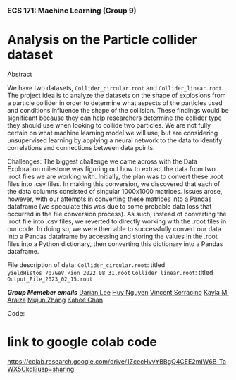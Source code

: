 ### ECS 171: Machine Learning (Group 9)

# Analysis on the Particle collider dataset

Abstract

We have two datasets, `Collider_circular.root` and `Collider_linear.root`. The project idea is to analyze the datasets on the shape of explosions from a particle collider in order to determine what aspects of the particles used and conditions influence the shape of the collision. These findings would be significant because they can help researchers determine the collider type they should use when looking to collide two particles. We are not fully certain on what machine learning model we will use, but are considering unsupervised learning by applying a neural network to the data to identify correlations and connections between data points. 

Challenges:
The biggest challenge we came across with the Data Exploration milestone was figuring out how to extract the data from two .root files we are working with. Initially, the plan was to convert these .root files into .csv files. In making this conversion, we discovered that each of the data columns consisted of singular 1000x1000 matrices. Issues arose, however, with our attempts in converting these matrices into a Pandas dataframe (we speculate this was due to some probable data loss that occurred in the file conversion process). As such, instead of converting the .root file into .csv files, we reverted to directly working with the .root files in our code. In doing so, we were then able to successfully convert our data into a Pandas dataframe by accessing and storing the values in the .root files into a Python dictionary, then converting this dictionary into a Pandas dataframe.


File description of data:
`Collider_circular.root`: titled `yieldHistos_7p7GeV_Pion_2022_08_31.root`
`Collider_linear.root`: titled `Output_File_2023_02_15.root`



***Group Memeber emails*** 
[Darian Lee](deee@ucdavis.edu)
[Huy Nguyen](hxnguyen@ucdavis.edu)
[Vincent Serracino](vpserracino@ucdavis.edu)
[Kayla M. Araiza](kmaraiza@ucdavis.edu)
[Mujun Zhang](mjuzhang@ucdavis.edu)
[Kahee Chan](kahchan@ucdavis.edu)


Code:
# link to google colab code 
https://colab.research.google.com/drive/1ZcecHvvYBBgO4CEE2mIW6B_TaWX5CkqI?usp=sharing
